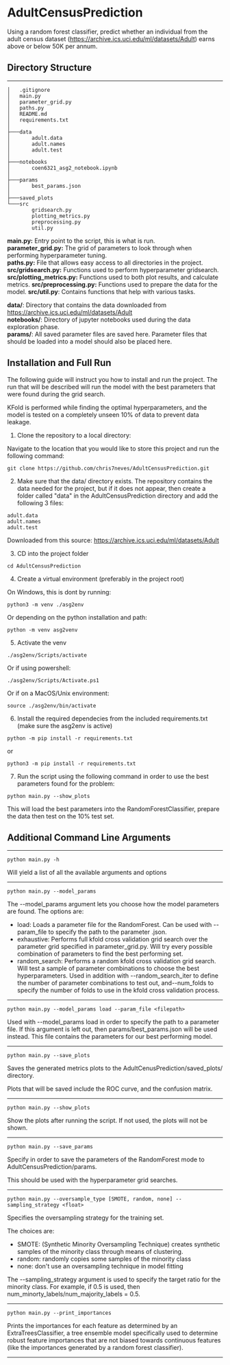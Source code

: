 # AdultCensusPrediction

Using a random forest classifier, predict whether an individual from the adult census dataset (https://archive.ics.uci.edu/ml/datasets/Adult) earns above or below 50K per annum.



## Directory Structure
---
```
│   .gitignore
│   main.py
│   parameter_grid.py
│   paths.py
│   README.md
│   requirements.txt
│   
├───data
│       adult.data
│       adult.names
│       adult.test
│       
├───notebooks
│       coen6321_asg2_notebook.ipynb
│       
├───params
│       best_params.json
│       
├───saved_plots
└───src
        gridsearch.py
        plotting_metrics.py
        preprocessing.py
        util.py
```

**main.py:** Entry point to the script, this is what is run.  
**parameter_grid.py:** The grid of parameters to look through when performing hyperparameter tuning.  
**paths.py:** File that allows easy access to all directories in the project.  
**src/gridsearch.py:** Functions used to perform hyperparameter gridsearch.  
**src/plotting_metrics.py:** Functions used to both plot results, and calculate metrics.
**src/preprocessing.py:** Functions used to prepare the data for the model.
**src/util.py**: Contains functions that help with various tasks.

**data/**: Directory that contains the data downloaded from https://archive.ics.uci.edu/ml/datasets/Adult  
**notebooks/**: Directory of jupyter notebooks used during the data exploration phase.  
**params/**: All saved parameter files are saved here. Parameter files that should be loaded into a model should also be placed here.

## Installation and Full Run

The following guide will instruct you how to install and run the project. The run that will be described will run the model with the best parameters that were found during the grid search.

KFold is performed while finding the optimal hyperparameters, and the model is tested on a completely unseen 10% of data to prevent data leakage.

1. Clone the repository to a local directory:

Navigate to the location that you would like to store this project and run the following command:

```
git clone https://github.com/chris7neves/AdultCensusPrediction.git
```
2. Make sure that the data/ directory exists. The repository contains the data needed for the project, but if it does not appear, then create a folder called "data" in the AdultCensusPrediction directory and add the following 3 files:

```
adult.data
adult.names
adult.test
```

Downloaded from this source: https://archive.ics.uci.edu/ml/datasets/Adult

3. CD into the project folder

```
cd AdultCensusPrediction
```

4. Create a virtual environment (preferably in the project root)

On Windows, this is dont by running:

```
python3 -m venv ./asg2env
```

Or depending on the python installation and path:

```
python -m venv asg2venv
```

5. Activate the venv

```
./asg2env/Scripts/activate
```

Or if using powershell:

```
./asg2env/Scripts/Activate.ps1
```

Or if on a MacOS/Unix environment:

```
source ./asg2env/bin/activate
```

6. Install the required dependecies from the included requirements.txt (make sure the asg2env is active)

```
python -m pip install -r requirements.txt
```

or

```
python3 -m pip install -r requirements.txt
```

7. Run the script using the following command in order to use the best parameters found for the problem:

```
python main.py --show_plots
```

This will load the best parameters into the RandomForestClassifier, prepare the data then test on the 10% test set.

## Additional Command Line Arguments

---

```
python main.py -h
```

Will yield a list of all the available arguments and options

---

```
python main.py --model_params
```

The --model_params argument lets you choose how the model parameters are found. The options are:

- load: Loads a parameter file for the RandomForest. Can be used with --param_file to specify the path to the parameter .json.
- exhaustive: Performs full kfold cross validation grid search over the parameter grid specified in parameter_grid.py. Will try every possible combination of parameters to find the best performing set.
- random_search: Performs a random kfold cross validation grid search. Will test a sample of parameter combinations to choose the best hyperparameters. Used in addition with --random_search_iter to define the number of parameter combinations to test out, and--num_folds to specify the number of folds to use in the kfold cross validation process.

---

```
python main.py --model_params load --param_file <filepath>
```

Used with --model_params load in order to specify the path to a parameter file. If this argument is left out, then params/best_params.json will be used instead. This file contains the parameters for our best performing model.

---

```
python main.py --save_plots
```

Saves the generated metrics plots to the AdultCenusPrediction/saved_plots/ directory. 

Plots that will be saved include the ROC curve, and the confusion matrix.

---

```
python main.py --show_plots
```

Show the plots after running the script. If not used, the plots will not be shown.

---

```
python main.py --save_params
```

Specify in order to save the parameters of the RandomForest mode to AdultCensusPrediction/params.

This should be used with the hyperparameter grid searches.

---

```
python main.py --oversample_type [SMOTE, random, none] --sampling_strategy <float>
```

Specifies the oversampling strategy for the training set.

The choices are:

- SMOTE: (Synthetic Minority Oversampling Technique) creates synthetic samples of the minority class through means of clustering. 
- random: randomly copies some samples of the minority class
- none: don't use an oversampling technique in model fitting

The --sampling_strategy argument is used to specify the target ratio for the minority class. For example, if 0.5 is used, then num_minorty_labels/num_majority_labels = 0.5.

---

```
python main.py --print_importances
```

Prints the importances for each feature as determined by an ExtraTreesClassifier, a tree ensemble model specifically used to determine robust feature importances that are not biased towards continuous features (like the importances generated by a random forest classifier).

---
